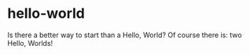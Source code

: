 # hello-world
Is there a better way to start than a Hello, World?
Of course there is: two Hello, Worlds!

